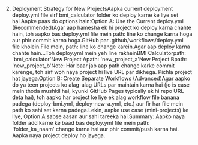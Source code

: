 2. Deployment Strategy for New ProjectsAapka current deployment deploy.yml file sirf bmi_calculator folder ko deploy karne ke liye set hai.Aapke paas do options hain:Option A: Use the Current deploy.yml (Recommended)Agar aap hamesha ek hi project ko deploy karna chahte hain, toh aapko bas deploy.yml file mein path: line ko change karna hoga aur phir commit karna hoga.GitHub par .github/workflows/deploy.yml file kholein.File mein, path: line ko change karein.Agar aap deploy karna chahte hain...Toh deploy.yml mein yeh line rakheinBMI Calculatorpath: 'bmi_calculator'New Project Apath: 'new_project_a'New Project Bpath: 'new_project_b'Note: Har baar jab aap path change karke commit karenge, toh sirf woh naya project hi live URL par dikhega. Pichla project hat jayega.Option B: Create Separate Workflows (Advanced)Agar aapko do ya teen projects ko alag-alag URLs par maintain karna hai (jo is case mein thoda mushkil hai, kyunki GitHub Pages typically ek hi repo URL deta hai), toh aapko har project ke liye ek alag workflow file banana padega (deploy-bmi.yml, deploy-new-a.yml, etc.) aur fir har file mein path ko sahi set karna padega.Lekin, aapke use case (mini-projects) ke liye, Option A sabse aasan aur sahi tareeka hai.Summary: Aapko naya folder add karne ke baad bas deploy.yml file mein path: 'folder_ka_naam' change karna hai aur phir commit/push karna hai. Aapka naya project deploy ho jayega.
